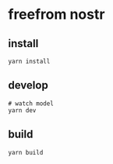 # freefrom nostr

## install

```
yarn install
```

## develop

```
# watch model
yarn dev
```

## build

```
yarn build
```

